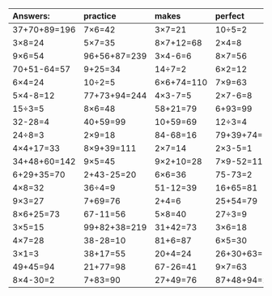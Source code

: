| Answers: | practice | makes | perfect | ! |
| :--- | :--- | :--- | :--- | :--- |
| 37+70+89=196 | 7×6=42 | 3×7=21 | 10÷5=2 | 37+28+33=98 | 
| 3×8=24 | 5×7=35 | 8×7+12=68 | 2×4=8 | 89+57+28=174 | 
| 9×6=54 | 96+56+87=239 | 3×4-6=6 | 8×7=56 | 86-76=10 | 
| 70+51-64=57 | 9+25=34 | 14÷7=2 | 6×2=12 | 7+67=74 | 
| 6×4=24 | 10÷2=5 | 6×6+74=110 | 7×9=63 | 8×4=32 | 
| 5×4-8=12 | 77+73+94=244 | 4×3-7=5 | 2×7-6=8 | 47-38=9 | 
| 15÷3=5 | 8×6=48 | 58+21=79 | 6+93=99 | 72-7=65 | 
| 32-28=4 | 40+59=99 | 10+59=69 | 12÷3=4 | 26+8+19=53 | 
| 24÷8=3 | 2×9=18 | 84-68=16 | 79+39+74=192 | 7×6+86=128 | 
| 4×4+17=33 | 8×9+39=111 | 2×7=14 | 2×3-5=1 | 28÷7=4 | 
| 34+48+60=142 | 9×5=45 | 9×2+10=28 | 7×9-52=11 | 92+6=98 | 
| 6+29+35=70 | 2+43-25=20 | 6×6=36 | 75-73=2 | 7×7=49 | 
| 4×8=32 | 36÷4=9 | 51-12=39 | 16+65=81 | 4+94-5=93 | 
| 9×3=27 | 7+69=76 | 2+4=6 | 25+54=79 | 9×4=36 | 
| 8×6+25=73 | 67-11=56 | 5×8=40 | 27÷3=9 | 50+20=70 | 
| 3×5=15 | 99+82+38=219 | 31+42=73 | 3×6=18 | 4×3=12 | 
| 4×7=28 | 38-28=10 | 81+6=87 | 6×5=30 | 8×3+55=79 | 
| 3×1=3 | 38+17=55 | 20+4=24 | 26+30+63=119 | 22+84+52=158 | 
| 49+45=94 | 21+77=98 | 67-26=41 | 9×7=63 | 4×4=16 | 
| 8×4-30=2 | 7+83=90 | 27+49=76 | 87+48+94=229 | 6×8=48 | 

